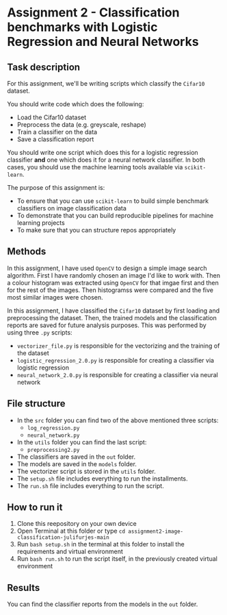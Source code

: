 # Assignment 2 - Classification benchmarks with Logistic Regression and Neural Networks

## Task description

For this assignment, we'll be writing scripts which classify the ```Cifar10``` dataset.

You should write code which does the following:

- Load the Cifar10 dataset
- Preprocess the data (e.g. greyscale, reshape)
- Train a classifier on the data
- Save a classification report

You should write one script which does this for a logistic regression classifier **and** one which does it for a neural network classifier. In both cases, you should use the machine learning tools available via ```scikit-learn```.

The purpose of this assignment is:

- To ensure that you can use ```scikit-learn``` to build simple benchmark classifiers on image classification data
- To demonstrate that you can build reproducible pipelines for machine learning projects
- To make sure that you can structure repos appropriately

## Methods

In this assignment, I have used ```OpenCV``` to design a simple image search algorithm. First I have randomly chosen an image I'd like to work with. Then a colour histogram was extracted using ```OpenCV``` for that imgae first and then for the rest of the images. Then histogramss were compared and the five most similar images were chosen.

In this assignment, I have classified the ```Cifar10``` dataset by first loading and preprocessing the dataset. Then, the trained models and the classification reports are saved for future analysis purposes. This was performed by using three ```.py``` scripts:
  - ```vectorizer_file.py``` is responsible for the vectorizing and the training of the dataset
  - ```logistic_regression_2.0.py``` is responsible for creating a classifier via logistic regression
  - ```neural_network_2.0.py``` is responsible for creating a classifier via neural network

## File structure

- In the ```src``` folder you can find two of the above mentioned three scripts:
  - ```log_regression.py```
  - ```neural_network.py```
- In the ```utils``` folder you can find the last script:
  - ```preprocessing2.py```
- The classifiers are saved in the ```out``` folder.
- The models are saved in the ```models``` folder.
- The vectorizer script is stored in the ```utils``` folder.
- The ```setup.sh``` file includes everything to run the installments.
- The ```run.sh``` file includes everything to run the script.

## How to run it

1. Clone this reepository on your own device
2. Open Terminal at this folder or type ```cd assignment2-image-classification-julifurjes-main```
3. Run ```bash setup.sh``` in the terminal at this folder to install the requirements and virtual environment
4. Run ```bash run.sh``` to run the script itself, in the previously created virtual environment

## Results

You can find the classifier reports from the models in the ```out``` folder.
